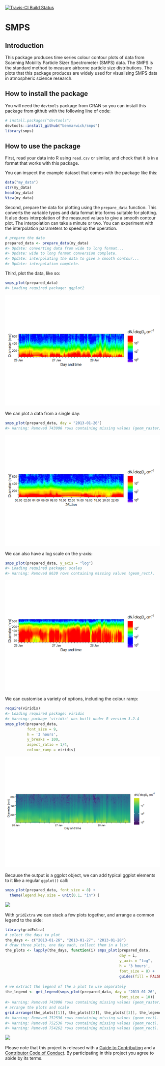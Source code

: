 <!-- README.md is generated from README.Rmd. Please edit that file -->
[![Travis-CI Build Status](https://travis-ci.org/benmarwick/smps.svg?branch=master)](https://travis-ci.org/benmarwick/smps)

SMPS
====

Introduction
------------

This package produces time series colour contour plots of data from Scanning Mobility Particle Sizer Spectrometer (SMPS) data. The SMPS is the standard method to measure airborne particle size distributions. The plots that this package produces are widely used for visualising SMPS data in atmospheric science research.

How to install the package
--------------------------

You will need the `devtools` package from CRAN so you can install this package from github with the following line of code:

``` r
# install.packages("devtools")
devtools::install_github("benmarwick/smps")
library(smps)
```

How to use the package
----------------------

First, read your data into R using `read.csv` or similar, and check that it is in a format that works with this package.

You can inspect the example dataset that comes with the package like this:

``` r
data("my_data")
str(my_data)
head(my_data)
View(my_data)
```

Second, prepare the data for plotting using the `prepare_data` function. This converts the variable types and data format into forms suitable for plotting. It also does interpolation of the measured values to give a smooth contour plot. The interpolation can take a minute or two. You can experiment with the interpolation parameters to speed up the operation.

``` r
# prepare the data
prepared_data <- prepare_data(my_data)
#> Update: converting data from wide to long format...
#> Update: wide to long format conversion complete.
#> Update: interpolating the data to give a smooth contour...
#> Update: interpolation complete.
```

Third, plot the data, like so:

``` r
smps_plot(prepared_data)
#> Loading required package: ggplot2
```

![](README-unnamed-chunk-5-1.png)<!-- -->

We can plot a data from a single day:

``` r
smps_plot(prepared_data, day = "2013-01-26")
#> Warning: Removed 743906 rows containing missing values (geom_raster).
```

![](README-unnamed-chunk-6-1.png)<!-- -->

We can also have a log scale on the y-axis:

``` r
smps_plot(prepared_data, y_axis = "log")
#> Loading required package: scales
#> Warning: Removed 8630 rows containing missing values (geom_rect).
```

![](README-unnamed-chunk-7-1.png)<!-- -->

We can customise a variety of options, including the colour ramp:

``` r
require(viridis)
#> Loading required package: viridis
#> Warning: package 'viridis' was built under R version 3.2.4
smps_plot(prepared_data, 
          font_size = 9, 
          h = '3 hours',
          y_breaks = 100,
          aspect_ratio = 1/4,
          colour_ramp = viridis) 
```

![](README-unnamed-chunk-8-1.png)<!-- -->

Because the output is a ggplot object, we can add typical ggplot elements to it like a regular `ggplot()` call:

``` r
smps_plot(prepared_data, font_size = 8) + 
  theme(legend.key.size = unit(0.1, "in") )
```

![](README-unnamed-chunk-9-1.png)<!-- -->

With `gridExtra` we can stack a few plots together, and arrange a common legend to the side:

``` r
library(gridExtra)
# select the days to plot
the_days <- c("2013-01-26", "2013-01-27", "2013-01-28")
# draw three plots, one day each, collect them in a list
the_plots <- lapply(the_days, function(i) smps_plot(prepared_data, 
                                                    day = i, 
                                                    y_axis = "log",  
                                                    h = '3 hours', 
                                                    font_size = 8) +   
                                                    guides(fill = FALSE))
  
# we extract the legend of the a plot to use separately
the_legend <- get_legend(smps_plot(prepared_data, day = "2013-01-26", 
                                                    font_size = 10))
#> Warning: Removed 743906 rows containing missing values (geom_raster).
# arrange the plots and scale
grid.arrange(the_plots[[1]], the_plots[[2]], the_plots[[3]], the_legend, layout_matrix = rbind(c(1,1,4),c(2,2,4),c(3,3,4)))
#> Warning: Removed 752536 rows containing missing values (geom_rect).
#> Warning: Removed 752536 rows containing missing values (geom_rect).
#> Warning: Removed 754262 rows containing missing values (geom_rect).
```

![](README-unnamed-chunk-10-1.png)<!-- -->

Please note that this project is released with a [Guide to Contributing](CONTRIBUTING.md) and a [Contributor Code of Conduct](CONDUCT.md). By participating in this project you agree to abide by its terms.
